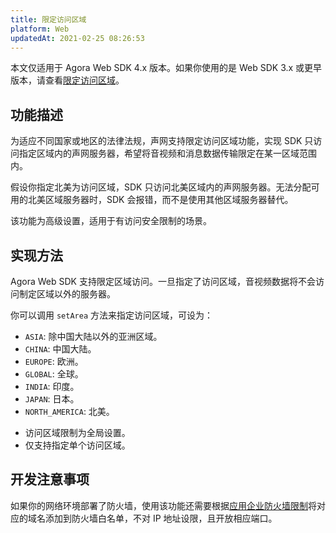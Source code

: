 ```yaml
---
title: 限定访问区域
platform: Web
updatedAt: 2021-02-25 08:26:53
---
```

<div class="alert note">本文仅适用于 Agora Web SDK 4.x 版本。如果你使用的是 Web SDK 3.x 或更早版本，请查看<a href="./region_web_rtc?platform=Web">限定访问区域</a>。</li></div>

## 功能描述

为适应不同国家或地区的法律法规，声网支持限定访问区域功能，实现 SDK 只访问指定区域内的声网服务器，希望将音视频和消息数据传输限定在某一区域范围内。

假设你指定北美为访问区域，SDK 只访问北美区域内的声网服务器。无法分配可用的北美区域服务器时，SDK 会报错，而不是使用其他区域服务器替代。

<div class="alert note">该功能为高级设置，适用于有访问安全限制的场景。</div>

## 实现方法

Agora Web SDK 支持限定区域访问。一旦指定了访问区域，音视频数据将不会访问制定区域以外的服务器。

你可以调用 `setArea` 方法来指定访问区域，可设为：

- `ASIA`: 除中国大陆以外的亚洲区域。
- `CHINA`: 中国大陆。
- `EUROPE`: 欧洲。
- `GLOBAL`: 全球。
- `INDIA`: 印度。
- `JAPAN`: 日本。
- `NORTH_AMERICA`: 北美。

<div class="alert note">
	<ul>
		<li>访问区域限制为全局设置。</li>
		<li>仅支持指定单个访问区域。</li>
	</ul>
</div>

## 开发注意事项

如果你的网络环境部署了防火墙，使用该功能还需要根据[应用企业防火墙限制](firewall)将对应的域名添加到防火墙白名单，不对 IP 地址设限，且开放相应端口。